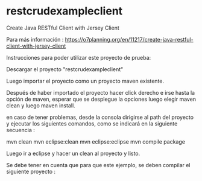 # restcrudexampleclient

Create Java RESTful Client with Jersey Client

Para más información  : https://o7planning.org/en/11217/create-java-restful-client-with-jersey-client

Instrucciones para poder utilizar este proyecto de prueba:

Descargar el proyecto "restcrudexampleclient" 

Luego importar el proyecto como un proyecto maven existente.

Después de haber importado el proyecto hacer click derecho e irse hasta la opción de maven, esperar que se desplegue la 
opciones luego elegir maven clean y luego maven install.

en caso de tener problemas, desde la consola dirigirse al path del proyecto y ejecutar los siguientes comandos, como se indicará en la siguiente secuencia : 

mvn clean
mvn eclipse:clean
mvn eclipse:eclipse
mvn compile package

Luego ir a eclipse y hacer un clean al proyecto y listo.

Se debe tener en cuenta que para que este ejemplo, se deben compilar el siguiente proyecto : 



